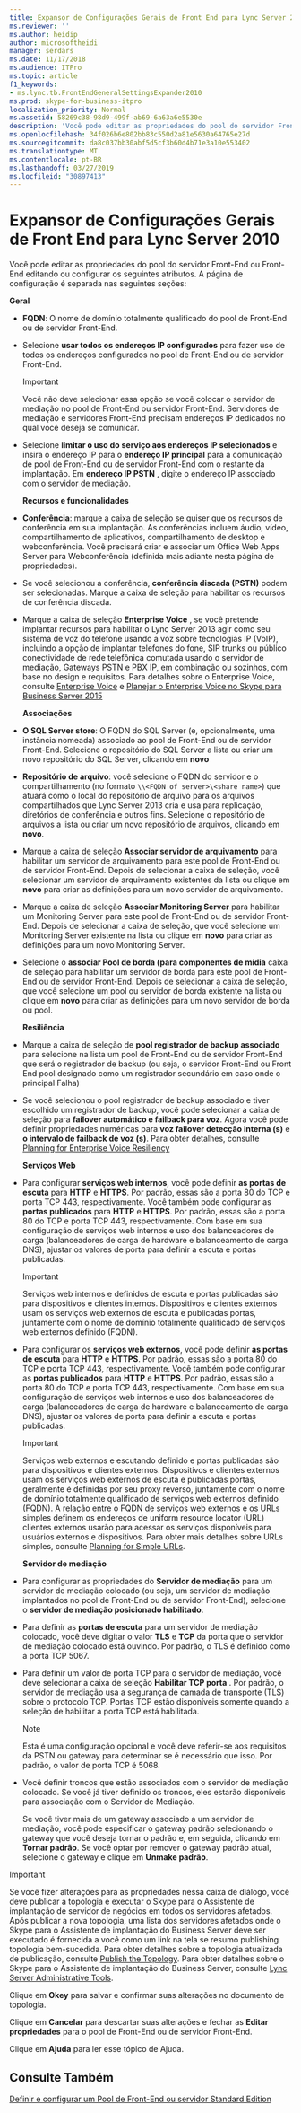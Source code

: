 ```yaml
---
title: Expansor de Configurações Gerais de Front End para Lync Server 2010
ms.reviewer: ''
ms.author: heidip
author: microsoftheidi
manager: serdars
ms.date: 11/17/2018
ms.audience: ITPro
ms.topic: article
f1_keywords:
- ms.lync.tb.FrontEndGeneralSettingsExpander2010
ms.prod: skype-for-business-itpro
localization_priority: Normal
ms.assetid: 58269c38-98d9-499f-ab69-6a63a6e5530e
description: 'Você pode editar as propriedades do pool do servidor Front-End ou Front-End editando ou configurar os seguintes atributos. A página de configuração é separada nas seguintes seções:'
ms.openlocfilehash: 34f026b6e802bb83c550d2a81e5630a64765e27d
ms.sourcegitcommit: da8c037bb30abf5d5cf3b60d4b71e3a10e553402
ms.translationtype: MT
ms.contentlocale: pt-BR
ms.lasthandoff: 03/27/2019
ms.locfileid: "30897413"
---
```

# <a name="front-end-general-settings-expander-for-lync-server-2010"></a>Expansor de Configurações Gerais de Front End para Lync Server 2010

Você pode editar as propriedades do pool do servidor Front-End ou Front-End editando ou configurar os seguintes atributos. A página de configuração é separada nas seguintes seções:

 **Geral**

- **FQDN**: O nome de domínio totalmente qualificado do pool de Front-End ou de servidor Front-End.

- Selecione **usar todos os endereços IP configurados** para fazer uso de todos os endereços configurados no pool de Front-End ou de servidor Front-End.

    > [!IMPORTANT]
    > Você não deve selecionar essa opção se você colocar o servidor de mediação no pool de Front-End ou servidor Front-End. Servidores de mediação e servidores Front-End precisam endereços IP dedicados no qual você deseja se comunicar.

- Selecione **limitar o uso do serviço aos endereços IP selecionados** e insira o endereço IP para o **endereço IP principal** para a comunicação de pool de Front-End ou de servidor Front-End com o restante da implantação. Em **endereço IP PSTN** , digite o endereço IP associado com o servidor de mediação.

    **Recursos e funcionalidades**

- **Conferência**: marque a caixa de seleção se quiser que os recursos de conferência em sua implantação. As conferências incluem áudio, vídeo, compartilhamento de aplicativos, compartilhamento de desktop e webconferência. Você precisará criar e associar um Office Web Apps Server para Webconferência (definida mais adiante nesta página de propriedades).

- Se você selecionou a conferência, **conferência discada (PSTN)** podem ser selecionadas. Marque a caixa de seleção para habilitar os recursos de conferência discada.

- Marque a caixa de seleção **Enterprise Voice** , se você pretende implantar recursos para habilitar o Lync Server 2013 agir como seu sistema de voz do telefone usando a voz sobre tecnologias IP (VoIP), incluindo a opção de implantar telefones do fone, SIP trunks ou público conectividade de rede telefônica comutada usando o servidor de mediação, Gateways PSTN e PBX IP, em combinação ou sozinhos, com base no design e requisitos. Para detalhes sobre o Enterprise Voice, consulte [Enterprise Voice](https://technet.microsoft.com/library/c9da8099-6f4f-4346-ac67-f041bb96072c.aspx) e [Planejar o Enterprise Voice no Skype para Business Server 2015](../../plan-your-deployment/enterprise-voice-solution/enterprise-voice.md)

    **Associações**

- **O SQL Server store**: O FQDN do SQL Server (e, opcionalmente, uma instância nomeada) associado ao pool de Front-End ou de servidor Front-End. Selecione o repositório do SQL Server a lista ou criar um novo repositório do SQL Server, clicando em **novo**

- **Repositório de arquivo**: você selecione o FQDN do servidor e o compartilhamento (no formato `\\<FQDN of server>\<share name>`) que atuará como o local do repositório de arquivo para os arquivos compartilhados que Lync Server 2013 cria e usa para replicação, diretórios de conferência e outros fins. Selecione o repositório de arquivos a lista ou criar um novo repositório de arquivos, clicando em **novo**.

- Marque a caixa de seleção **Associar servidor de arquivamento** para habilitar um servidor de arquivamento para este pool de Front-End ou de servidor Front-End. Depois de selecionar a caixa de seleção, você selecionar um servidor de arquivamento existentes da lista ou clique em **novo** para criar as definições para um novo servidor de arquivamento.

- Marque a caixa de seleção **Associar Monitoring Server** para habilitar um Monitoring Server para este pool de Front-End ou de servidor Front-End. Depois de selecionar a caixa de seleção, que você selecione um Monitoring Server existente na lista ou clique em **novo** para criar as definições para um novo Monitoring Server.

- Selecione o **associar Pool de borda (para componentes de mídia** caixa de seleção para habilitar um servidor de borda para este pool de Front-End ou de servidor Front-End. Depois de selecionar a caixa de seleção, que você selecione um pool ou servidor de borda existente na lista ou clique em **novo** para criar as definições para um novo servidor de borda ou pool.

  **Resiliência**

- Marque a caixa de seleção de **pool registrador de backup associado** para selecione na lista um pool de Front-End ou de servidor Front-End que será o registrador de backup (ou seja, o servidor Front-End ou Front End pool designado como um registrador secundário em caso onde o principal Falha)

- Se você selecionou o pool registrador de backup associado e tiver escolhido um registrador de backup, você pode selecionar a caixa de seleção para **failover automático e failback para voz**. Agora você pode definir propriedades numéricas para **voz failover detecção interna (s)** e **o intervalo de failback de voz (s)**. Para obter detalhes, consulte [Planning for Enterprise Voice Resiliency](https://technet.microsoft.com/library/ca116700-1055-4ca5-9b87-4c7f380c3655.aspx)

  **Serviços Web**

- Para configurar **serviços web internos**, você pode definir **as portas de escuta** para **HTTP** e **HTTPS**. Por padrão, essas são a porta 80 do TCP e porta TCP 443, respectivamente. Você também pode configurar as **portas publicados** para **HTTP** e **HTTPS**. Por padrão, essas são a porta 80 do TCP e porta TCP 443, respectivamente. Com base em sua configuração de serviços web internos e uso dos balanceadores de carga (balanceadores de carga de hardware e balanceamento de carga DNS), ajustar os valores de porta para definir a escuta e portas publicadas.

    > [!IMPORTANT]
    > Serviços web internos e definidos de escuta e portas publicadas são para dispositivos e clientes internos. Dispositivos e clientes externos usam os serviços web externos de escuta e publicadas portas, juntamente com o nome de domínio totalmente qualificado de serviços web externos definido (FQDN).

- Para configurar os **serviços web externos**, você pode definir **as portas de escuta** para **HTTP** e **HTTPS**. Por padrão, essas são a porta 80 do TCP e porta TCP 443, respectivamente. Você também pode configurar as **portas publicados** para **HTTP** e **HTTPS**. Por padrão, essas são a porta 80 do TCP e porta TCP 443, respectivamente. Com base em sua configuração de serviços web internos e uso dos balanceadores de carga (balanceadores de carga de hardware e balanceamento de carga DNS), ajustar os valores de porta para definir a escuta e portas publicadas.

    > [!IMPORTANT]
    > Serviços web externos e escutando definido e portas publicadas são para dispositivos e clientes externos. Dispositivos e clientes externos usam os serviços web externos de escuta e publicadas portas, geralmente é definidas por seu proxy reverso, juntamente com o nome de domínio totalmente qualificado de serviços web externos definido (FQDN). A relação entre o FQDN de serviços web externos e os URLs simples definem os endereços de uniform resource locator (URL) clientes externos usarão para acessar os serviços disponíveis para usuários externos e dispositivos. Para obter mais detalhes sobre URLs simples, consulte [Planning for Simple URLs](https://technet.microsoft.com/library/20e4f4b6-b7ff-4297-b00d-d1211ee800ac.aspx).

  **Servidor de mediação**

- Para configurar as propriedades do **Servidor de mediação** para um servidor de mediação colocado (ou seja, um servidor de mediação implantados no pool de Front-End ou de servidor Front-End), selecione o **servidor de mediação posicionado habilitado**.

- Para definir as **portas de escuta** para um servidor de mediação colocado, você deve digitar o valor **TLS** e **TCP** da porta que o servidor de mediação colocado está ouvindo. Por padrão, o TLS é definido como a porta TCP 5067.

- Para definir um valor de porta TCP para o servidor de mediação, você deve selecionar a caixa de seleção **Habilitar TCP porta** . Por padrão, o servidor de mediação usa a segurança de camada de transporte (TLS) sobre o protocolo TCP. Portas TCP estão disponíveis somente quando a seleção de habilitar a porta TCP está habilitada.

    > [!NOTE]
    > Esta é uma configuração opcional e você deve referir-se aos requisitos da PSTN ou gateway para determinar se é necessário que isso. Por padrão, o valor de porta TCP é 5068.

- Você definir troncos que estão associados com o servidor de mediação colocado. Se você já tiver definido os troncos, eles estarão disponíveis para associação com o Servidor de Mediação.

    Se você tiver mais de um gateway associado a um servidor de mediação, você pode especificar o gateway padrão selecionando o gateway que você deseja tornar o padrão e, em seguida, clicando em **Tornar padrão**. Se você optar por remover o gateway padrão atual, selecione o gateway e clique em **Unmake padrão**.

> [!IMPORTANT]
> Se você fizer alterações para as propriedades nessa caixa de diálogo, você deve publicar a topologia e executar o Skype para o Assistente de implantação de servidor de negócios em todos os servidores afetados. Após publicar a nova topologia, uma lista dos servidores afetados onde o Skype para o Assistente de implantação do Business Server deve ser executado é fornecida a você como um link na tela se resumo publishing topologia bem-sucedida. Para obter detalhes sobre a topologia atualizada de publicação, consulte [Publish the Topology](https://technet.microsoft.com/library/3b5a744b-b3a8-4538-a55e-e2e4f72dff47.aspx). Para obter detalhes sobre o Skype para o Assistente de implantação do Business Server, consulte [Lync Server Administrative Tools](https://technet.microsoft.com/library/9b006f93-4f3d-461d-89b8-e80a34fdb3c5.aspx).

Clique em **Okey** para salvar e confirmar suas alterações no documento de topologia.

Clique em **Cancelar** para descartar suas alterações e fechar as **Editar propriedades** para o pool de Front-End ou de servidor Front-End.

Clique em **Ajuda** para ler esse tópico de Ajuda.

## <a name="see-also"></a>Consulte Também

[Definir e configurar um Pool de Front-End ou servidor Standard Edition](https://technet.microsoft.com/library/713fc263-23dd-414a-b001-82932e4fe966.aspx)

